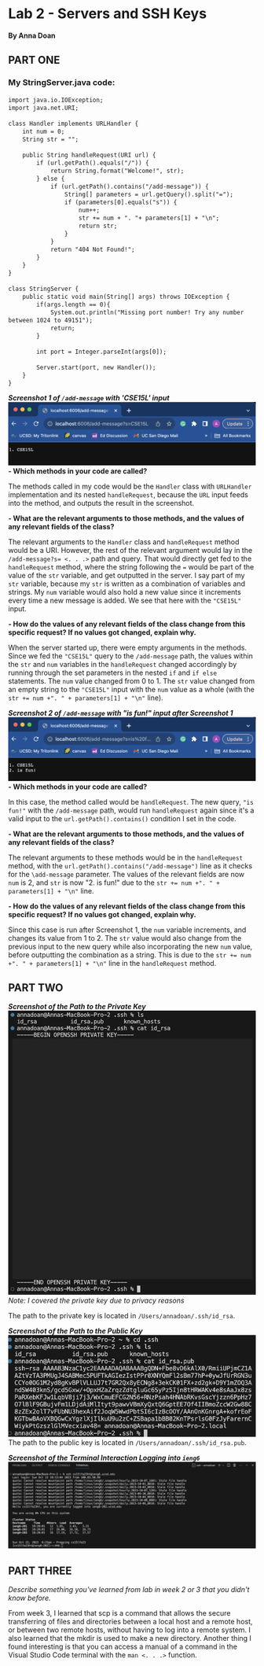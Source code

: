 # Lab 2 - Servers and SSH Keys
**By Anna Doan**

## PART ONE
### My StringServer.java code:
~~~
import java.io.IOException;
import java.net.URI;

class Handler implements URLHandler {
    int num = 0;
    String str = "";

    public String handleRequest(URI url) {
        if (url.getPath().equals("/")) {
            return String.format("Welcome!", str);
        } else {
            if (url.getPath().contains("/add-message")) {
                String[] parameters = url.getQuery().split("=");
                if (parameters[0].equals("s")) {
                    num++;
                    str += num + ". "+ parameters[1] + "\n";
                    return str;
                }
            }
            return "404 Not Found!";
        }
    }
}

class StringServer {
    public static void main(String[] args) throws IOException {
        if(args.length == 0){
            System.out.println("Missing port number! Try any number between 1024 to 49151");
            return;
        }

        int port = Integer.parseInt(args[0]);

        Server.start(port, new Handler());
    }
}
~~~
**_Screenshot 1 of `/add-message` with 'CSE15L' input_**
![image](lab2-pt1-ss1.png)
**- Which methods in your code are called?**

The methods called in my code would be the `Handler` class with `URLHandler` implementation and its nested `handleRequest`, because the `URL` input feeds into the method, and outputs the result in the screenshot. 

  
**- What are the relevant arguments to those methods, and the values of any relevant fields of the class?**

The relevant arguments to the `Handler` class and `handleRequest` method would be a URI. However, the rest of the relevant argument would lay in the `/add-message?s= <. . .>` path and query. That would directly get fed to the `handleRequest` method, where the string following the `=` would be part of the value of the `str` variable, and get outputted in the server. I say part of my `str` variable, because my `str` is written as a combination of variables and strings. My `num` variable would also hold a new value since it increments every time a new message is added. We see that here with the `"CSE15L"` input.


**- How do the values of any relevant fields of the class change from this specific request? If no values got changed, explain why.**

When the server started up, there were empty arguments in the methods. Since we fed the `"CSE15L"` query to the `/add-message` path, the values within the `str` and `num` variables in the `handleRequest` changed accordingly by running through the set parameters in the nested `if` and `if else` statements. The `num` value changed from 0 to 1. The `str` value changed from an empty string to the `"CSE15L"` input with the `num` value as a whole (with the `str += num +". " + parameters[1] + "\n"` line). 



**_Screenshot 2 of `/add-message` with "is fun!" input after Screenshot 1_**
![image](lab2-pt1-ss2.png)
**- Which methods in your code are called?**

In this case, the method called would be `handleRequest`. The new query, `"is fun!"` with the `/add-message` path, would run `handleRequest` again since it's a valid input to the `url.getPath().contains()` condition I set in the code. 

  
**- What are the relevant arguments to those methods, and the values of any relevant fields of the class?**

The relevant arguments to these methods would be in the `handleRequest` method, with the `url.getPath().contains("/add-message")` line as it checks for the `\add-message` parameter. The values of the relevant fields are now `num` is 2, and `str` is now "2. is fun!" due to the `str += num +". " + parameters[1] + "\n"` line. 


**- How do the values of any relevant fields of the class change from this specific request? If no values got changed, explain why.**

Since this case is run after Screenshot 1, the `num` variable increments, and changes its value from 1 to 2. The `str` value would also change from the previous input to the new query while also incorporating the new `num` value, before outputting the combination as a string. This is due to the `str += num +". " + parameters[1] + "\n"` line in the `handleRequest` method. 



## PART TWO
**_Screenshot of the Path to the Private Key_**
![image](lab2-pt2-priv.png)
_Note: I covered the private key due to privacy reasons_

The path to the private key is located in `/Users/annadoan/.ssh/id_rsa`.

**_Screenshot of the Path to the Public Key_**
![image](lab2-pt2-pub.png)
The path to the public key is located in `/Users/annadoan/.ssh/id_rsa.pub`.


**_Screenshot of the Terminal Interaction Logging into `ieng6`_**
![image](lab2-pt2-login.png)


## PART THREE
_Describe something you've learned from lab in week 2 or 3 that you didn't know before._

From week 3, I learned that scp is a command that allows the secure transferring of files and directories between a local host and a remote host, or between two remote hosts, without having to log into a remote system. I also learned that the mkdir is used to make a new directory. Another thing I found interesting is that you can access a manual of a command in the Visual Studio Code terminal with the `man <. . .>` function. 

